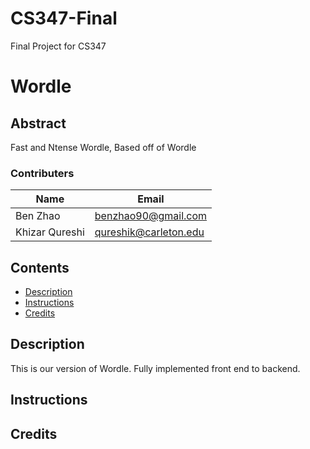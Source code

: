 # CS347-Final
Final Project for CS347

# Wordle

## Abstract
Fast and Ntense Wordle, Based off of Wordle

### Contributers
|Name|Email|  
|----|-----|  
|Ben Zhao|benzhao90@gmail.com|
|Khizar Qureshi|qureshik@carleton.edu|


## Contents
- [Description](#description)
- [Instructions](#instructions)
- [Credits](#credits)

## Description
This is our version of Wordle. Fully implemented front end to backend. 

## Instructions

## Credits

